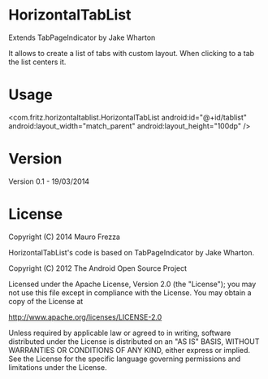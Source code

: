 HorizontalTabList
=================

Extends TabPageIndicator by Jake Wharton

It allows to create a list of tabs with custom layout. When clicking to a tab
the list centers it.

Usage
=================

   <com.fritz.horizontaltablist.HorizontalTabList
        android:id="@+id/tablist"
        android:layout_width="match_parent"
        android:layout_height="100dp" />

Version
=================

Version 0.1 - 19/03/2014

License
=================

Copyright (C) 2014 Mauro Frezza

HorizontalTabList's code is based on TabPageIndicator by 
Jake Wharton.

Copyright (C) 2012 The Android Open Source Project

Licensed under the Apache License, Version 2.0 (the "License");
you may not use this file except in compliance with the License.
You may obtain a copy of the License at

   http://www.apache.org/licenses/LICENSE-2.0

Unless required by applicable law or agreed to in writing, software
distributed under the License is distributed on an "AS IS" BASIS,
WITHOUT WARRANTIES OR CONDITIONS OF ANY KIND, either express or implied.
See the License for the specific language governing permissions and
limitations under the License.
